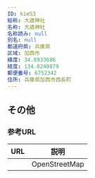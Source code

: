```yaml
---
ID: kimS3
総称: 大歳神社
名称: 大歳神社
名称読み: null
別名: null
都道府県: 兵庫県
区域: 加西市
緯度: 34.8933686
経度: 134.8240879
郵便番号: 6752342
住所: 兵庫県加西市西長町
---
```


## その他

### 参考URL

| URL | 説明          |
| --- | ------------- |
|     | OpenStreetMap |
